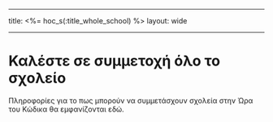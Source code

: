* * *

title: <%= hoc_s(:title_whole_school) %> layout: wide

* * *

# Καλέστε σε συμμετοχή όλο το σχολείο

Πληροφορίες για το πως μπορούν να συμμετάσχουν σχολεία στην Ώρα του Κώδικα θα εμφανίζονται εδώ.